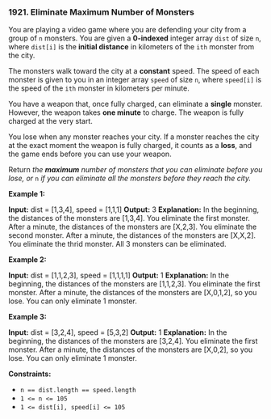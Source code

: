 ### 1921\. Eliminate Maximum Number of Monsters

You are playing a video game where you are defending your city from a group of `n` monsters. You are given a **0-indexed** integer array `dist` of size `n`, where `dist[i]` is the **initial distance** in kilometers of the `ith` monster from the city.

The monsters walk toward the city at a **constant** speed. The speed of each monster is given to you in an integer array `speed` of size `n`, where `speed[i]` is the speed of the `ith` monster in kilometers per minute.

You have a weapon that, once fully charged, can eliminate a **single** monster. However, the weapon takes **one minute** to charge. The weapon is fully charged at the very start.

You lose when any monster reaches your city. If a monster reaches the city at the exact moment the weapon is fully charged, it counts as a **loss**, and the game ends before you can use your weapon.

Return _the **maximum** number of monsters that you can eliminate before you lose, or_ `n` _if you can eliminate all the monsters before they reach the city._

**Example 1:**

**Input:** dist = \[1,3,4\], speed = \[1,1,1\]
**Output:** 3
**Explanation:**
In the beginning, the distances of the monsters are \[1,3,4\]. You eliminate the first monster.
After a minute, the distances of the monsters are \[X,2,3\]. You eliminate the second monster.
After a minute, the distances of the monsters are \[X,X,2\]. You eliminate the thrid monster.
All 3 monsters can be eliminated.

**Example 2:**

**Input:** dist = \[1,1,2,3\], speed = \[1,1,1,1\]
**Output:** 1
**Explanation:**
In the beginning, the distances of the monsters are \[1,1,2,3\]. You eliminate the first monster.
After a minute, the distances of the monsters are \[X,0,1,2\], so you lose.
You can only eliminate 1 monster.

**Example 3:**

**Input:** dist = \[3,2,4\], speed = \[5,3,2\]
**Output:** 1
**Explanation:**
In the beginning, the distances of the monsters are \[3,2,4\]. You eliminate the first monster.
After a minute, the distances of the monsters are \[X,0,2\], so you lose.
You can only eliminate 1 monster.

**Constraints:**

*   `n == dist.length == speed.length`
*   `1 <= n <= 105`
*   `1 <= dist[i], speed[i] <= 105`
